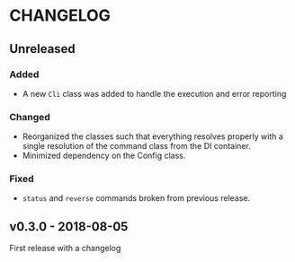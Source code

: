 CHANGELOG
=========

## Unreleased

### Added
- A new `Cli` class was added to handle the execution and error reporting

### Changed
- Reorganized the classes such that everything resolves properly with a single resolution of the command class from the DI container.
- Minimized dependency on the Config class.

### Fixed
- `status` and `reverse` commands broken from previous release.

## v0.3.0 - 2018-08-05
First release with a changelog